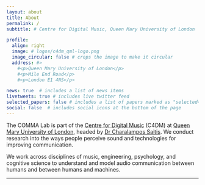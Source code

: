 ```yaml
---
layout: about
title: About
permalink: /
subtitle: # Centre for Digital Music, Queen Mary University of London

profile:
  align: right
  image: # logos/c4dm_qml-logo.png
  image_circular: false # crops the image to make it circular
  address: #>
    #<p>Queen Mary University of London</p>
    #<p>Mile End Road</p>
    #<p>London E1 4NS</p>

news: true  # includes a list of news items
livetweets: true # includes live twitter feed
selected_papers: false # includes a list of papers marked as "selected={true}"
social: false  # includes social icons at the bottom of the page
---
```


The COMMA Lab is part of the [Centre for Digital Music](http://c4dm.eecs.qmul.ac.uk/) (C4DM) at [Queen Mary University of London](https://www.qmul.ac.uk/), headed by [Dr Charalampos Saitis](http://www.eecs.qmul.ac.uk/people/profiles/saitischaralampos.html). We conduct research into the ways people perceive sound and technologies for improving communication.

We work across disciplines of music, engineering, psychology, and cognitive science to understand and model audio communication between humans and between humans and machines.

<hr>

<!-- Our research themes include: -->

<!-- * Perception, cognition, and aesthetics of sound
* Cross-sensory perception involving sound
* Enabling digital audio systems with an understanding of how we listen
* Modelling human values (and biases) with multimodal music data
* Digital tools for education, outreach, and research  -->

<!-- * Audio/ timbre psychoacoustics and semantics
* Timbre tools for digital lutherie and interaction
* Cross-sensory perception involving sound/ timbre
* Neural audio/ timbre synthesis and processing
* Social music data science <!-- 

<!--  Founded in 2021, COMMA is led by Charalampos Saitis. Members and collaborators come from across C4DM and the Schools of EECS, SEMS, and SMS, including PhD students on the [Artificial Intelligence & Music](http://aim.qmul.ac.uk/) (UKRI AIM), [Data-informed Audience-centric Media Engineering](https://dame.qmul.ac.uk/) (QMUL-BBC DAME), and [China Scholarship Council](https://www.qmul.ac.uk/scholarships/items/china-scholarship-council-scholarships.html) (QMUL-CSC) programmes.

The lab has received funding from the [British Academy](https://www.thebritishacademy.ac.uk/), [SSHRC-ACTOR](https://www.actorproject.org/), and [QMUL's Centre for Public Engagement](https://www.qmul.ac.uk/publicengagement/about-engagement/centre-for-public-engagement/). -->

